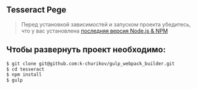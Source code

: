 ## Tesseract Pege

> Перед установкой зависимостей и запуском проекта убедитесь, что у вас установлена [последняя версия Node.js & NPM](https://nodejs.org/en/download/current/)

##  Чтобы развернуть проект необходимо:
```sh
$ git clone git@github.com:k-churikov/gulp_webpack_builder.git
$ cd tesseract
$ npm install
$ gulp
```
